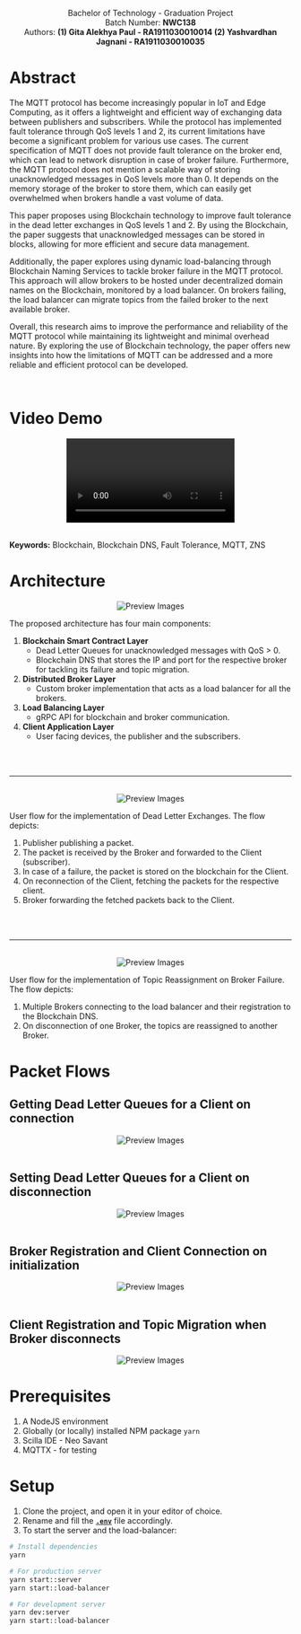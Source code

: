 <p align="center">
Bachelor of Technology - Graduation Project
<br>
Batch Number: <b>NWC138</b>
<br>
Authors: <b>(1) Gita Alekhya Paul - RA1911030010014 (2) Yashvardhan Jagnani - RA1911030010035</b>
</p>

# **Abstract**

The MQTT protocol has become increasingly popular in IoT and Edge Computing, as it offers a lightweight and efficient way of exchanging data between publishers and subscribers. While the protocol has implemented fault tolerance through QoS levels 1 and 2, its current limitations have become a significant problem for various use cases. The current specification of MQTT does not provide fault tolerance on the broker end, which can lead to network disruption in case of broker failure. Furthermore, the MQTT protocol does not mention a scalable way of storing unacknowledged messages in QoS levels more than 0. It depends on the memory storage of the broker to store them, which can easily get overwhelmed when brokers handle a vast volume of data.

This paper proposes using Blockchain technology to improve fault tolerance in the dead letter exchanges in QoS levels 1 and 2. By using the Blockchain, the paper suggests that unacknowledged messages can be stored in blocks, allowing for more efficient and secure data management.

Additionally, the paper explores using dynamic load-balancing through Blockchain Naming Services to tackle broker failure in the MQTT protocol. This approach will allow brokers to be hosted under decentralized domain names on the Blockchain, monitored by a load balancer. On brokers failing, the load balancer can migrate topics from the failed broker to the next available broker.

Overall, this research aims to improve the performance and reliability of the MQTT protocol while maintaining its lightweight and minimal overhead nature. By exploring the use of Blockchain technology, the paper offers new insights into how the limitations of MQTT can be addressed and a more reliable and efficient protocol can be developed.

<br>

# **Video Demo**

<div align="center">
<video alt="Video Demo" src="./readme-assets/video-demo.mp4" />
</div>

<br>

**Keywords:** Blockchain, Blockchain DNS, Fault Tolerance, MQTT, ZNS

# **Architecture**

<div align="center">
<img alt="Preview Images" src="./readme-assets/architecture.png" />
</div>

The proposed architecture has four main components:

1. **Blockchain Smart Contract Layer**
   - Dead Letter Queues for unacknowledged messages with QoS > 0.
   - Blockchain DNS that stores the IP and port for the respective broker for tackling its failure and topic migration.
2. **Distributed Broker Layer**
   - Custom broker implementation that acts as a load balancer for all the brokers.
3. **Load Balancing Layer**
   - gRPC API for blockchain and broker communication.
4. **Client Application Layer**
   - User facing devices, the publisher and the subscribers.

<br>
<br>

---

<br>

<div align="center">
<img alt="Preview Images" src="./readme-assets/activity 1.png" />
</div>

User flow for the implementation of Dead Letter Exchanges. The flow depicts:

1. Publisher publishing a packet.
2. The packet is received by the Broker and forwarded to the Client (subscriber).
3. In case of a failure, the packet is stored on the blockchain for the Client.
4. On reconnection of the Client, fetching the packets for the respective client.
5. Broker forwarding the fetched packets back to the Client.

<br>
<br>

---

<br>

<div align="center">
<img alt="Preview Images" src="./readme-assets/activity 2.png" />
</div>

User flow for the implementation of Topic Reassignment on Broker Failure. The flow depicts:

1. Multiple Brokers connecting to the load balancer and their registration to the Blockchain DNS.
2. On disconnection of one Broker, the topics are reassigned to another Broker.

# **Packet Flows**

## Getting Dead Letter Queues for a Client on connection

<div align="center">
<img alt="Preview Images" src="./readme-assets/packet 1.png" />
</div>
<br>

## Setting Dead Letter Queues for a Client on disconnection

<div align="center">
<img alt="Preview Images" src="./readme-assets/packet 2.png" />
</div>
<br>

## Broker Registration and Client Connection on initialization

<div align="center">
<img alt="Preview Images" src="./readme-assets/packet 3.png" />
</div>
<br>

## Client Registration and Topic Migration when Broker disconnects

<div align="center">
<img alt="Preview Images" src="./readme-assets/packet 4.png" />
</div>

# **Prerequisites**

1. A NodeJS environment
2. Globally (or locally) installed NPM package `yarn`
3. Scilla IDE - Neo Savant
4. MQTTX - for testing

# **Setup**

1. Clone the project, and open it in your editor of choice.
2. Rename and fill the [**`.env`**](./env.example) file accordingly.
3. To start the server and the load-balancer:

```bash
# Install dependencies
yarn

# For production server
yarn start::server
yarn start::load-balancer

# For development server
yarn dev:server
yarn start::load-balancer

```
